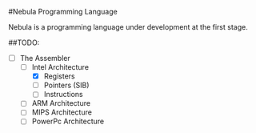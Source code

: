 #Nebula Programming Language

Nebula is a programming language under development at the first stage.

##TODO:
- [ ] The Assembler
	- [ ] Intel Architecture
		- [x] Registers
		- [ ] Pointers (SIB)
		- [ ] Instructions
	- [ ] ARM Architecture
	- [ ] MIPS Architecture
	- [ ] PowerPc Architecture